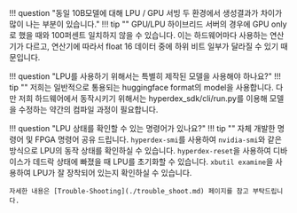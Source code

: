 
!!! question "동일 10B모델에 대해 LPU / GPU 서빙 두 환경에서 생성결과가 차이가 많이 나는 부분이 있습니다."
!!! tip ""
    GPU/LPU 하이브리드 서버의 경우에 GPU only로 했을 때와 100퍼센트 일치하지 않을 수 있습니다. 이는 하드웨어마다 사용하는 연산기가 다르고, 연산기에 따라서 float 16 데이터 중에 하위 비트 일부가 달라질 수 있기 때문입니다. 

!!! question "LPU를 사용하기 위해서는 특별히 제작된 모델을 사용해야 하나요?"
!!! tip ""
    저희는 일반적으로 통용되는 huggingface format의 model을 사용합니다. 다만 저희 하드웨어에서 동작시키기 위해서는 hyperdex_sdk/cli/run.py를 이용해 모델을 수정하는 약간의 컴파일 과정이 필요합니다.

!!! question "LPU 상태를 확인할 수 있는 명령어가 있나요?"
!!! tip ""
    자체 개발한 명령어 및 FPGA 명령어 공유 드립니다.
    `hyperdex-smi`를 사용하여 `nvidia-smi`와 같은 방식으로 LPU의 동작 상태를 확인하실 수 있습니다. `hyperdex-reset`을 사용하여 디바이스가 데드락 상태에 빠졌을 때 LPU를 초기화할 수 있습니다. `xbutil examine`을 사용하여 LPU가 잘 장착되어 있는지 확인하실 수 있습니다.

    자세한 내용은 [Trouble-Shooting](./trouble_shoot.md) 페이지를 참고 부탁드립니다.

